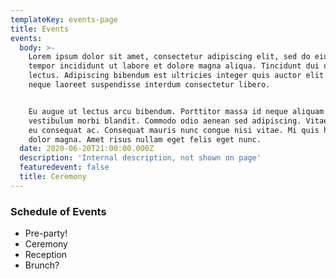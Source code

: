 ```yaml
---
templateKey: events-page
title: Events
events:
  body: >-
    Lorem ipsum dolor sit amet, consectetur adipiscing elit, sed do eiusmod
    tempor incididunt ut labore et dolore magna aliqua. Tincidunt dui ut ornare
    lectus. Adipiscing bibendum est ultricies integer quis auctor elit. Pulvinar
    neque laoreet suspendisse interdum consectetur libero.


    Eu augue ut lectus arcu bibendum. Porttitor massa id neque aliquam
    vestibulum morbi blandit. Commodo odio aenean sed adipiscing. Vitae congue
    eu consequat ac. Consequat mauris nunc congue nisi vitae. Mi quis hendrerit
    dolor magna. Amet risus nullam eget felis eget nunc.
  date: 2020-06-20T21:00:00.000Z
  description: 'Internal description, not shown on page'
  featuredevent: false
  title: Ceremony
---
```

### Schedule of Events
- Pre-party!
- Ceremony
- Reception
- Brunch?

